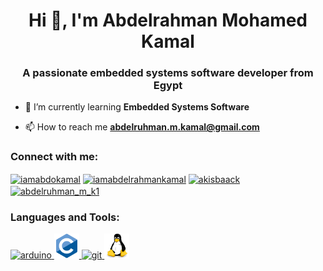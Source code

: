 <h1 align="center">Hi 👋, I'm Abdelrahman Mohamed Kamal</h1>
<h3 align="center">A passionate embedded systems software developer from Egypt</h3>

- 🌱 I’m currently learning **Embedded Systems Software**

- 📫 How to reach me **abdelruhman.m.kamal@gmail.com**

<h3 align="left">Connect with me:</h3>
<p align="left">
<a href="https://twitter.com/iamabdokamal" target="blank"><img align="center" src="https://raw.githubusercontent.com/rahuldkjain/github-profile-readme-generator/master/src/images/icons/Social/twitter.svg" alt="iamabdokamal" height="30" width="40" /></a>
<a href="https://linkedin.com/in/iamabdelrahmankamal" target="blank"><img align="center" src="https://raw.githubusercontent.com/rahuldkjain/github-profile-readme-generator/master/src/images/icons/Social/linked-in-alt.svg" alt="iamabdelrahmankamal" height="30" width="40" /></a>
<a href="https://fb.com/akisbaack" target="blank"><img align="center" src="https://raw.githubusercontent.com/rahuldkjain/github-profile-readme-generator/master/src/images/icons/Social/facebook.svg" alt="akisbaack" height="30" width="40" /></a>
<a href="https://www.hackerearth.com/abdelruhman_m_k1" target="blank"><img align="center" src="https://raw.githubusercontent.com/rahuldkjain/github-profile-readme-generator/master/src/images/icons/Social/hackerearth.svg" alt="abdelruhman_m_k1" height="30" width="40" /></a>
</p>

<h3 align="left">Languages and Tools:</h3>
<p align="left"> <a href="https://www.arduino.cc/" target="_blank" rel="noreferrer"> <img src="https://cdn.worldvectorlogo.com/logos/arduino-1.svg" alt="arduino" width="40" height="40"/> </a> <a href="https://www.cprogramming.com/" target="_blank" rel="noreferrer"> <img src="https://raw.githubusercontent.com/devicons/devicon/master/icons/c/c-original.svg" alt="c" width="40" height="40"/> </a> <a href="https://git-scm.com/" target="_blank" rel="noreferrer"> <img src="https://www.vectorlogo.zone/logos/git-scm/git-scm-icon.svg" alt="git" width="40" height="40"/> </a> <a href="https://www.linux.org/" target="_blank" rel="noreferrer"> <img src="https://raw.githubusercontent.com/devicons/devicon/master/icons/linux/linux-original.svg" alt="linux" width="40" height="40"/> </a> </p>
